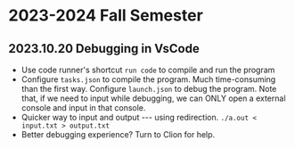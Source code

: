 # 2023-2024 Fall Semester

## 2023.10.20 Debugging in VsCode
- Use code runner's shortcut `run code` to compile and run the program
- Configure `tasks.json` to compile the program. Much time-consuming than the first way. Configure `launch.json` to debug the program. Note that, if we need to input while debugging, we can ONLY open a external console and input in that console.
- Quicker way to input and output --- using redirection. `./a.out < input.txt > output.txt`
- Better debugging experience? Turn to Clion for help.